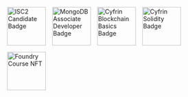 <div style="display: flex; align-items: center; gap: 15px; flex-wrap: wrap;">
  <a href="https://www.credly.com/badges/5e6ac8f4-2d07-47fc-b576-07104beb3259/public_url" target="_blank">
    <img src="https://images.credly.com/size/220x220/images/9180921d-4a13-429e-9357-6f9706a554f0/image.png" width="90" alt="ISC2 Candidate Badge"/>
  </a>
  <a href="https://www.credly.com/badges/84573511-8090-4f55-bf11-ba7eea1b4979/public_url" target="_blank">
    <img src="https://images.credly.com/size/220x220/images/650ebdbe-d526-4b47-b186-c1ab516b5a7c/image.png" width="90" alt="MongoDB Associate Developer Badge"/>
  </a>
  <a href="https://profiles.cyfrin.io/u/chakradharkolipaka/achievements/blockchain-basics" target="_blank">
    <img src="https://res.cloudinary.com/droqoz7lg/image/upload/f_auto/q_auto/v1748556702/assets/blockchain-basics-badge.png" width="90" alt="Cyfrin Blockchain Basics Badge"/>
  </a>
  <a href="https://profiles.cyfrin.io/u/chakradharkolipaka/achievements/solidity" target="_blank">
    <img src="https://res.cloudinary.com/droqoz7lg/image/upload/f_auto/q_auto/v1748556702/assets/solidity-101.png" width="90" alt="Cyfrin Solidity Badge"/>
  </a>
  <a href="https://sepolia.etherscan.io/token/0x76b50696b8effca6ee6da7f6471110f334536321?a=3771" target="_blank">
    <img src="https://ipfs.io/ipfs/QmZdPncUtsq71DxVtebbGdCUS28SvrCWoeVigCAdo1CZ5b" width="90" alt="Foundry Course NFT"/>
  </a>
</div>



<!--
**Chakradharkolipaka/Chakradharkolipaka** is a ✨ _special_ ✨ repository because its `README.md` (this file) appears on your GitHub profile.

Here are some ideas to get you started:

- 🔭 I’m currently working on ...
- 🌱 I’m currently learning ...
- 👯 I’m looking to collaborate on ...
- 🤔 I’m looking for help with ...
- 💬 Ask me about ...
- 📫 How to reach me: ...
- 😄 Pronouns: ...
- ⚡ Fun fact: ...
-->
